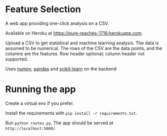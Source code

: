 # Feature Selection
A web app providing one-click analysis on a CSV.

Available on Heroku at https://pure-reaches-1719.herokuapp.com.

Upload a CSV to get statistical and machine learning analysis. The data is assumed to be numerical. The rows of the CSV are the data points, and the columns are the features. Row header optional; column header not supported.

Uses [numpy](https://github.com/numpy/numpy), [pandas](https://github.com/pydata/pandas) and [scikit-learn](https://github.com/scikit-learn/scikit-learn) on the backend

# Running the app

Create a virtual env if you prefer.

Install the requirements with `pip install -r requirements.txt`.

Run `python routes.py`. The app should be served at `http://localhost:5000/`.
